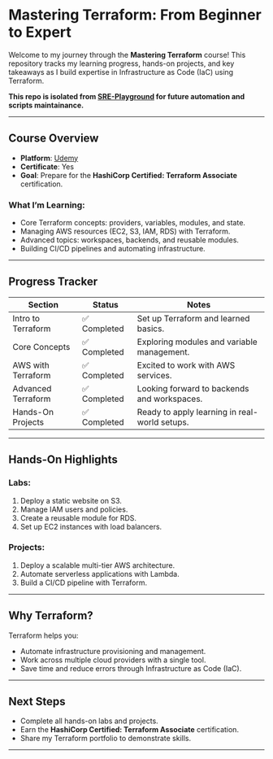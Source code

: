 # Mastering Terraform: From Beginner to Expert

Welcome to my journey through the **Mastering Terraform** course! This repository tracks my learning progress, hands-on projects, and key takeaways as I build expertise in Infrastructure as Code (IaC) using Terraform.

**This repo is isolated from [SRE-Playground](https://github.com/Rurutia1027/SRE-Playground/tree/master/practice-terraform) for future automation and scripts maintainance.**

---

## Course Overview

- **Platform**: [Udemy](https://www.udemy.com/course/complete-terraform-course-beginner-to-advanced/)  
- **Certificate**: Yes  
- **Goal**: Prepare for the **HashiCorp Certified: Terraform Associate** certification.

### What I’m Learning:
- Core Terraform concepts: providers, variables, modules, and state.
- Managing AWS resources (EC2, S3, IAM, RDS) with Terraform.
- Advanced topics: workspaces, backends, and reusable modules.
- Building CI/CD pipelines and automating infrastructure.

---

## Progress Tracker

| Section            | Status        | Notes                                         |
| ------------------ | ------------- | --------------------------------------------- |
| Intro to Terraform | ✅ Completed   | Set up Terraform and learned basics.          |
| Core Concepts      |✅ Completed   | Exploring modules and variable management.    |
| AWS with Terraform | ✅ Completed  | Excited to work with AWS services.            |
| Advanced Terraform | ✅ Completed   | Looking forward to backends and workspaces.   |
| Hands-On Projects  | ✅ Completed   | Ready to apply learning in real-world setups. |

---

## Hands-On Highlights

### Labs:
1. Deploy a static website on S3.
2. Manage IAM users and policies.
3. Create a reusable module for RDS.
4. Set up EC2 instances with load balancers.

### Projects:
1. Deploy a scalable multi-tier AWS architecture.
2. Automate serverless applications with Lambda.
3. Build a CI/CD pipeline with Terraform.

---

## Why Terraform?

Terraform helps you:
- Automate infrastructure provisioning and management.
- Work across multiple cloud providers with a single tool.
- Save time and reduce errors through Infrastructure as Code (IaC).

---

## Next Steps

- Complete all hands-on labs and projects.
- Earn the **HashiCorp Certified: Terraform Associate** certification.
- Share my Terraform portfolio to demonstrate skills.

---
